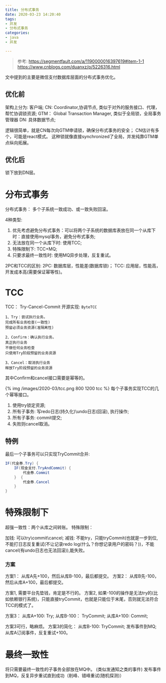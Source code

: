 ```yaml
---
title: 分布式事务
date: 2020-03-23 14:20:40
tags: 
- 并发
- 分布式事务
categories: 
- java
- 并发

---
```



> 参考:
https://segmentfault.com/a/1190000016397619#item-1-1
https://www.cnblogs.com/duanxz/p/5226316.html

文中提到的主要是微信支付数据库层面的分布式事务优化。

## 优化前
架构上分为:
客户端; 
CN: Coordinator,协调节点, 类似于对外的服务接口、代理，帮忙协调锁资源; 
GTM： Global Transaction Manager, 类似于全局锁，全局事务管理器
DN: 具体数据节点; 

逻辑很简单，就是CN每次向GTM申请锁，确保分布式事务的安全；
CN估计有多个，可能是react模式。
这种锁就像直接synchronized了全局，并发纯靠GTM单点纵向拓展。

## 优化后
锁下放到DN层。

# 分布式事务
分布式事务： 多个子系统一致成功、或一致失败回滚。

4种类型: 
1. 优先考虑避免分布式事务：可以将两个子系统的数据库表放在同一个从库下时：直接使用mysql事务，避免分布式事务;
2. 无法放在同一个从库下时: 使用TCC;
3. 特殊限制下: TCC+MQ;
4. 只要求最终一致性时: 使用MQ异步处理，反复重试。

2PC和TCC的区别:
2PC: 数据库层，性能差(数据库锁)；
TCC: 应用层，性能高，开发成本高(需要保证幂等性)。

# TCC
TCC： Try-Cancel-Commit
开源实现: `ByteTCC`
```
1、Try：尝试执行业务。
完成所有业务检查(一致性)
预留必须业务资源(准隔离性)

2、Confirm：确认执行业务。
真正执行业务
不做任何业务检查
只使用Try阶段预留的业务资源

3、Cancel：取消执行业务
释放Try阶段预留的业务资源
```
其中Confirm和cancel接口需要是幂等的。

{% img /images/2020-03/tcc.png 800 1200 tcc %}
每个子事务实现TCC的几个幂等接口。
1. 使用try锁定资源;
2. 所有子事务: 写redo日志(持久化)\undo日志(回滚), 执行操作;
3. 所有子事务: commit提交;
4. 失败则cancel取消。

## 特例
最后一个子事务可以只实现TryCommit合并:
```java
IF(代金券.Try) {
    IF(现金支付.TryAndCommit) {
        代金券.Commit
    }  {
        代金券.Cancel
    }
}
```



# 特殊限制下
超强一致性：两个从库之间转账。
特殊限制： 

加钱: 可以try\commit\cancel;
减钱: 不能try，只能tryCommit(也就是一步到位,不能打日志反复重试(不让记录redo log(什么？你想记录用户的密码？))，不能cancel(有undo日志也无法回滚)),能失败。

### 方案
方案1： 从库A先+100，然后从库B-100，最后都提交。
方案2： 从库B先-100，然后从库A+100，最后都提交。

方案1, 需要平台先垫钱，肯定是不行的。
方案2, 如果-100的操作是无法try的(比如依赖银行系统)，只能直接tryCommit，也就是只能位于末尾，否则就无法符合TCC的模式了。



方案3：
从库A+100:  Try;
从库B-100： TryCommit;
从库A+100:  Commit;

方案3可行，略麻烦。
方案3的简化： 
从库B-100: TryCommit;
发布事件到MQ;
从库A订阅事件，反复重试+100。 


# 最终一致性
将只需要最终一致性的子事务全部放在MQ中。
(类似发通知之类的事件)
发布事件到MQ，反复异步重试直到成功（削峰、错峰重试(随机探测)）



